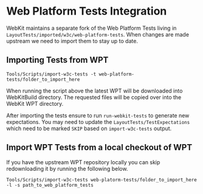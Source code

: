 # Web Platform Tests Integration

WebKit maintains a separate fork of the Web Platform Tests living in `‌LayoutTests/imported/w3c/web-platform-tests`. When changes are made upstream we need to import them to stay up to date.

## Importing Tests from WPT

```
Tools/Scripts/import-w3c-tests -t web-platform-tests/folder_to_import_here
```

When running the script above the latest WPT will be downloaded into WebKitBuild directory. The requested files will be copied over into the WebKit WPT directory.

After importing the tests ensure to run `run-webkit-tests` to generate new expectations. You may need to update the `LayoutTests/TestExpectations` which need to be marked `SKIP` based on `import-w3c-tests` output.

## Import WPT Tests from a local checkout of WPT

If you have the upstream WPT repository locally you can skip redownloading it by running the following below.

```
Tools/Scripts/import-w3c-tests web-platorm-tests/folder_to_import_here -l -s path_to_web_platform_tests
```
